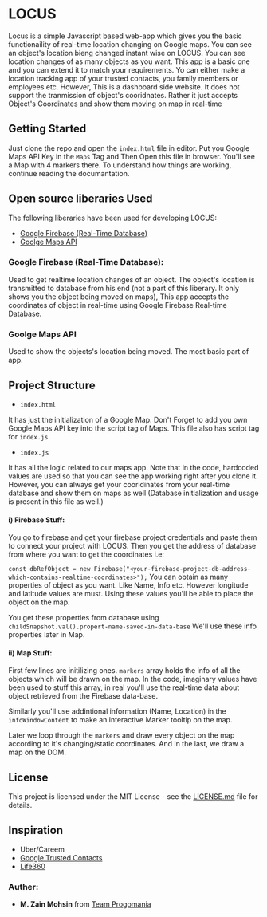 # LOCUS
Locus is a simple Javascript based web-app which gives you the basic functionaility of real-time location changing on Google maps. You can see an object's location bieng changed instant wise on LOCUS. 
You can see location changes of as many objects as you want. This app is a basic one and you can extend it to match your requirements. Yo can either make a location tracking app of your trusted contacts, you family members or employees etc. However, This is a dashboard side website. It does not support the tranmission of object's cooridnates. Rather it just accepts Object's Coordinates and show them moving on map in real-time 


## Getting Started

Just clone the repo and open the ```index.html``` file in editor. Put you Google Maps API Key in the ```Maps``` Tag and Then Open this file in browser. You'll see a Map with 4 markers there. To understand how things are working, continue reading the documantation.

## Open source liberaries Used
The following liberaries have been used for developing LOCUS:
 - [Google Firebase (Real-Time Database)](https://firebase.google.com/docs/database/)
 - [Goolge Maps API](https://cloud.google.com/maps-platform)
 
### Google Firebase (Real-Time Database):
 Used to get realtime location changes of an object. The object's location is transmitted to database from his end (not a part of this liberary. It only shows you the object being moved on maps), This app accepts the coordinates of object in real-time using Google Firebase Real-time Database.
 
 ### Goolge Maps API
 Used to show the objects's location being moved. The most basic part of app.
 
## Project Structure
- ```index.html``` 

It has just the initialization of a Google Map. Don't Forget to add you own Google Maps API key into the script tag of Maps. This file also has 
script tag for ```index.js```.

- ```index.js```

It has all the logic related to our maps app. Note that in the code, hardcoded values are used so that you can see the app working right after you clone it. However,
you can always get your cooridinates from your real-time database and show them on maps as well (Database initialization and usage is present in this file as well.)
#### i) Firebase Stuff:
You go to firebase and get your firebase project credentials and paste them to connect your project with LOCUS. 
Then you get the address of database from where you want to get the coordinates i.e:

```const dbRefObject = new Firebase("<your-firebase-project-db-address-which-contains-realtime-coordinates>");```
You can obtain as many properties of object as you want. Like Name, Info etc. However longitude and latitude values are must. Using these values you'll be able to place the object on the map.

You get these properties from database using ```childSnapshot.val().propert-name-saved-in-data-base```
We'll use these info properties later in Map.

#### ii) Map Stuff:
First few lines are initilizing ones. ```markers``` array holds the info of all the objects which will be drawn on the map. In the code, imaginary values have been used to stuff this array, in real you'll use the real-time data about object retrieved from the Firebase data-base.

Similarly you'll use addintional information (Name, Location) in the ```infoWindowContent``` to make an interactive Marker tooltip on the map.

Later we loop through the ```markers``` and draw every object on the map according to it's changing/static coordinates. And in the last, we draw a map on the DOM.

## License

This project is licensed under the MIT License - see the [LICENSE.md](LICENSE.md) file for details.

## Inspiration

* Uber/Careem
* [Google Trusted Contacts](https://contacts.google.com/trustedcontacts/u/0/)
* [Life360](https://www.life360.com/)

### Auther:
- **M. Zain Mohsin** from [Team Progomania](https://www.facebook.com/progomania/)
